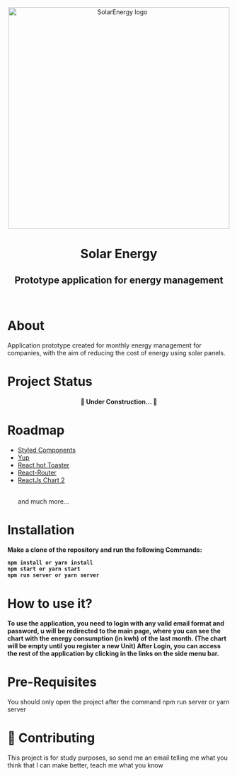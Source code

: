 <div align="center">
<img src="https://i.ibb.co/1bXHrjJ/logo1.png" alt="SolarEnergy logo"
    style="width:500px;height:500px;"  >

> </img>

</div>

<h1 align="center">Solar Energy</h1>

<h2 align="center">Prototype application for energy management</h2>

<br>

# About

<p>
    Application prototype created for monthly energy management for companies, with the aim of reducing the cost of energy using solar panels.
</p>

# Project Status

<h4 align="center"> 
	🚧  Under Construction...  🚧
</h4>

# Roadmap

<ul>
  <li>
  <a href="https://styled-components.com/">Styled Components</a>
  </li>
  <li>
  <a href="https://www.npmjs.com/package/yup"> Yup</a>
  </li>
  <li>
  <a href="https://react-hot-toast.com/">React hot Toaster</a>
  </li>
  <li>
    <a href="https://v5.reactrouter.com/web/guides/quick-start">React-Router</a>
  </li>
  <li>
  <a href="https://www.npmjs.com/package/react-chartjs-2"> ReactJs Chart 2 </a>
  </li>
  <br>
  <p>and much more...</p>
  </ul>

# Installation

  <h4>
    Make a clone of the repository and run the following Commands:
    
    npm install or yarn install
    npm start or yarn start
    npm run server or yarn server
  </h4>

# How to use it?

  <h4> To use the application, you need to login with any valid email format and password,
  u will be redirected to the main page, where you can see the chart with the energy consumption
  (in kwh) of the last month. (The chart will be empty until you register a new Unit)
  After Login, you can access the rest of the  application by clicking in the links on the side menu bar.
  </h4>

# Pre-Requisites

  <p>
    You should only open the project after the command npm run server or yarn server
  </p>

# 🤝 Contributing

 <p>
 This project is for study purposes, so send me an email telling me what you think that I can make better, teach me what you know
 </p>
